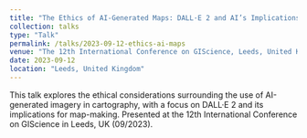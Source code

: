 ```yaml
---
title: "The Ethics of AI-Generated Maps: DALL·E 2 and AI’s Implications for Cartography"
collection: talks
type: "Talk"
permalink: /talks/2023-09-12-ethics-ai-maps
venue: "The 12th International Conference on GIScience, Leeds, United Kingdom"
date: 2023-09-12
location: "Leeds, United Kingdom"
---
```


This talk explores the ethical considerations surrounding the use of AI-generated imagery in cartography, with a focus on DALL·E 2 and its implications for map-making. Presented at the 12th International Conference on GIScience in Leeds, UK (09/2023).
